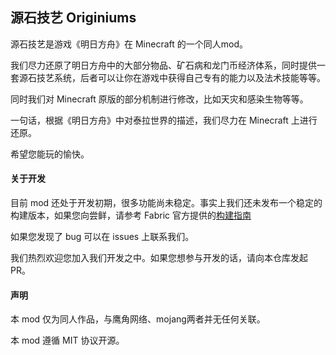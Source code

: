 ## 源石技艺 Originiums

源石技艺是游戏《明日方舟》在 Minecraft 的一个同人mod。

我们尽力还原了明日方舟中的大部分物品、矿石病和龙门币经济体系，同时提供一套源石技艺系统，后者可以让你在游戏中获得自己专有的能力以及法术技能等等。

同时我们对 Minecraft 原版的部分机制进行修改，比如天灾和感染生物等等。

一句话，根据《明日方舟》中对泰拉世界的描述，我们尽力在 Minecraft 上进行还原。

希望您能玩的愉快。

#### 关于开发
目前 mod 还处于开发初期，很多功能尚未稳定。事实上我们还未发布一个稳定的构建版本，如果您向尝鲜，请参考 Fabric 官方提供的[构建指南]()

如果您发现了 bug 可以在 issues 上联系我们。

我们热烈欢迎您加入我们开发之中。如果您想参与开发的话，请向本仓库发起 PR。

#### 声明
本 mod 仅为同人作品，与鹰角网络、mojang两者并无任何关联。

本 mod 遵循 MIT 协议开源。